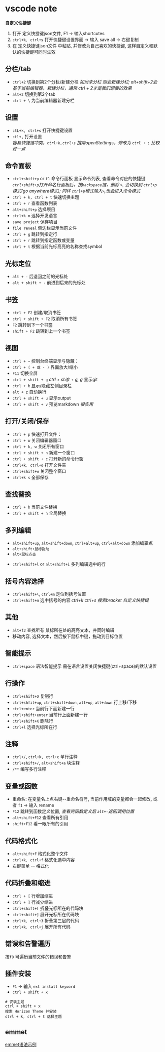 vscode note 
=========

**自定义快捷键**
1. 打开 定义快捷键json文件, F1 -> 输入shortcutes
2. `ctrl+k, ctrl+s` 打开快捷键设置界面 -> 输入 save all -> 右键复制
3. 在 定义快捷键json文件 中粘贴, 并修改为自己喜欢的快捷键, 这样自定义和默认的快捷键可同时生效

分栏/tab
---
+ `ctrl+2` 切换到第2个分栏/新建分栏 *如尚未分栏 则会新建分栏; alt+shift+2会基于当前编辑器，新建分栏，通常 ctrl + 2才是我们想要的效果*
+ `alt+2` 切换到第2个tab
+ `ctrl + \` 为当前编辑器新建分栏

设置
---
+ `ctL+k, ctrl+s` 打开快捷键设置
+ `ctl+,` 打开设置   
    *容易快捷键冲突，`ctrl+k,ctrl+s` 搜索openStettings，修改为 `ctrl + ;` 比较好一点*

命令面板
---
+ `ctrl+shift+p` or `f1` 命令行面板 显示命令列表, 查看命令对应的快捷键
  *`ctrl+shift+p`打开命名行面板后，按`backspace`键，删除 `>`, 会切换到 `ctrl+p`模式(go anywhere模式); 同样 `ctrl+p`模式输入`>`,也会进入命令模式*
+ `ctrl + k, ctrl + t` 快速切换主题
+ `ctrl + r` 查看函数列表
+ `alt+shift+p` 选择项目
+ `ctrl+k m` 选择开发语言
+ `save project` 保存项目
+ `file reveal` 侧边栏显示当前文件
+ `ctrl + g` 跳转到指定行
+ `ctrl + r` 跳转到指定函数或变量
+ `ctrl + t` 根据当前光标高亮的名称查找symbol

光标定位
---
+ `alt + -` 后退回之前的光标处
+ `alt + shift + -` 前进到后来的光标处

书签
---
+ `ctrl + F2` 创建/取消书签
+ `ctrl + shift + F2` 取消所有书签
+ `F2` 跳转到下一个书签
+ `shift + F2` 跳转到上一个书签

视图
---
+ `ctrl + ~` 控制台终端显示与隐藏：
+ `ctrl + ( + 或 - )` 界面放大/缩小
+ `F11` 切换全屏
+ `ctrl + shift + g`  *ctrl + shift + g, g* 显示git
+ `ctrl + b` 显示/隐藏左侧目录栏
+ `alt + z` 自动换行
+ `ctrl + shift + u` 显示output
+ `ctrl + shift + v` 预览markdown *很实用*

打开/关闭/保存
---
+ `ctrl + p` 快速打开文件：
+ `ctrl + w` 关闭编辑器窗口
+ `ctrl + k, w` 关闭所有窗口
+ `ctrl + shift + n` 新建一个窗口
+ `ctrl + shift + c` 打开新的命令行窗
+ `ctrl+k, ctrl+o` 打开文件夹
+ `ctrl+shift+w` 关闭整个窗口
+ `ctrl+k s` 全部保存

查找替换
---
+ `ctrl + h` 当前文件替换
+ `ctrl + shift + h` 全局替换


多列编辑
---
- `alt+shift+up`, `alt+shift+down`, `ctrl+alt+up`, `ctrl+alt+down` 添加编辑点
- `alt+shift+鼠标拖动`
- `alt+鼠标点击`
+ `ctrl+shift+l` or `alt+shift+i` 多列编辑选中的行

括号内容选择
---
- `ctrl+shift+\`, `ctrl+m` 定位到括号位置
- `ctrl+shift+m` 选中括号的内容 *ctrl+k ctrl+s 搜索bracket 自定义快捷键*

其他
---
- `alt+f3` 查找所有 鼠标所在处的高亮文本，并同时编辑
- 移动内容, 选择文本，然后按下鼠标中键，拖动到目标位置

智能提示
---
+ `ctrl+space` 语法智能提示 需在语言设置关闭快捷键(ctrl+space)的默认设置

行操作
---
- `ctrl+shift+D` 复制行
- `ctrl+shfit+up`, `ctrl+shift+down`, `alt+up`, `alt+down` 行上移/下移
- `ctrl+enter` 当前行下面新建一行
- `ctrl+shift+enter` 当前行上面新建一行
- `ctrl+shift+K` 删除行
- `ctrl+l` 选择光标所在行

注释
---
- `ctrl+/`, `ctrl+k, ctrl+c` 单行注释
- `ctrl+shift+/`, `alt+shift+a` 块注释
- `/**` 编写多行注释

变量或函数
---
+ 重命名: 在变量名上点右键--重命名符号, 当前作用域的变量都会一起修改, 或者 `f1` -> 输入 rename
+ `F12` 跳转到函数定义位置, *查看完函数定义后 `alt+-`返回调用位置*
+ `alt+shift+F12` 查看所有引用
+ `shift+F12` 看一眼所有的引用

代码格式化
---
- `alt+shift+F` 格式化整个文件
- `ctrl+k, ctrl+f` 格式化选中内容
- 右键菜单 -- 格式化

代码折叠和缩进
---
- `ctrl + [` 行增加缩进
- `ctrl + ]` 行减少缩进
- `ctrl+shift+[` 折叠光标所在的代码块
- `ctrl+shift+]` 展开光标所在代码块
- `ctrl+k, ctrl+3` 折叠第三层的代码
- `ctrl+k, ctrl+j` 展开所有代码

错误和告警遍历
---
按`f8` 可遍历当前文件的错误和告警

插件安装
---
+ `F1` -> 输入 `ext install keyword`
+ `ctrl + shift + x`

```shell
# 安装主题
ctrl + shift + x
搜索 Horizon Theme 并安装
ctrl + k, ctrl + t 选择主题
```

emmet
---
[emmet语法示例](https://docs.emmet.io/cheat-sheet/)
